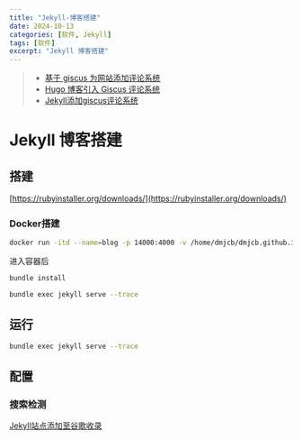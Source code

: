 ```yaml
---
title: "Jekyll-博客搭建"
date: 2024-10-13
categories: [软件, Jekyll]
tags: [软件]
excerpt: "Jekyll 博客搭建"
---
```


> - [基于 giscus 为网站添加评论系统](https://fengchao.pro/blog/comment-system-with-giscus/)
> - [Hugo 博客引入 Giscus 评论系统](https://www.lixueduan.com/posts/blog/02-add-giscus-comment/)
> - [Jekyll添加giscus评论系统](https://wilson1202.github.io/posts/install-giscus-on-jekyll/)

# Jekyll 博客搭建

## 搭建

[https://rubyinstaller.org/downloads/](https://rubyinstaller.org/downloads/)

### Docker搭建

```sh
docker run -itd --name=blog -p 14000:4000 -v /home/dmjcb/dmjcb.github.io/_posts:/srv/jekyll jvconseil/jekyll-docker jekyll serve build --trace --watch
```

进入容器后

```sh
bundle install

bundle exec jekyll serve --trace
```

## 运行

```sh
bundle exec jekyll serve --trace
```

## 配置

### 搜索检测

[Jekyll站点添加至谷歌收录](https://wilson1202.github.io/posts/add-jekyll-site-to-google-index/)